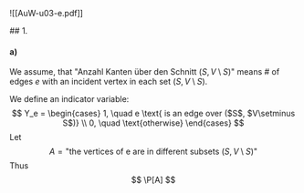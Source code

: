 ![[AuW-u03-e.pdf]]


## 1.
#### a)
We assume, that "Anzahl Kanten über den Schnitt ($S, V\setminus S$)" means \# of edges $e$ with an incident vertex in each set ($S, V \setminus S$).

We define an indicator variable:
$$
Y_e =
\begin{cases}
1, \quad e \text{ is an edge over ($S$, $V\setminus S$)} \\
0, \quad \text{otherwise}
\end{cases}
$$
Let
$$
A = \text{"the vertices of e are in different subsets ($S, V\setminus S$)"}
$$
Thus
$$
\P[A]
$$